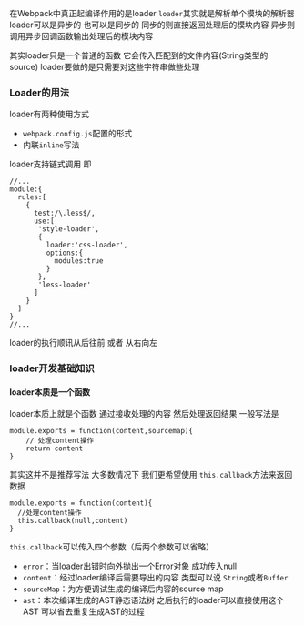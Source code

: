 在Webpack中真正起编译作用的是loader ```loader```其实就是解析单个模块的解析器 loader可以是异步的 也可以是同步的 同步的则直接返回处理后的模块内容 异步则调用异步回调函数输出处理后的模块内容

其实loader只是一个普通的函数 它会传入匹配到的文件内容(String类型的source) loader要做的是只需要对这些字符串做些处理

### Loader的用法
loader有两种使用方式
- ```webpack.config.js```配置的形式
- 内联```inline```写法

loader支持链式调用
即
```
//...
module:{
  rules:[
    {
      test:/\.less$/,
      use:[
       'style-loader',
       {
         loader:'css-loader',
         options:{
           modules:true     
         }
       },
       'less-loader'
      ]
    }
  ]    
}
//...
```
loader的执行顺讯从后往前 或者 从右向左

### loader开发基础知识

#### loader本质是一个函数 
loader本质上就是个函数 通过接收处理的内容 然后处理返回结果 
一般写法是 
```
module.exports = function(content,sourcemap){
    // 处理content操作
    return content
}
```
其实这并不是推荐写法 大多数情况下 我们更希望使用 ```this.callback```方法来返回数据  
```
module.exports = function(content){
  //处理content操作   
  this.callback(null,content)
}
```

```this.callback```可以传入四个参数（后两个参数可以省略）
- ```error```：当loader出错时向外抛出一个Error对象 成功传入null
- ```content```：经过loader编译后需要导出的内容 类型可以说 ```String```或者```Buffer```
- ```sourceMap```：为方便调试生成的编译后内容的source map
- ```ast```：本次编译生成的AST静态语法树 之后执行的loader可以直接使用这个AST 可以省去重复生成AST的过程